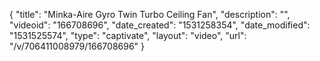 {
    "title": "Minka-Aire Gyro Twin Turbo Ceiling Fan",
    "description": "",
    "videoid": "166708696",
    "date_created": "1531258354",
    "date_modified": "1531525574",
    "type": "captivate",
    "layout": "video",
    "url": "\/v\/706411008979\/166708696"
}